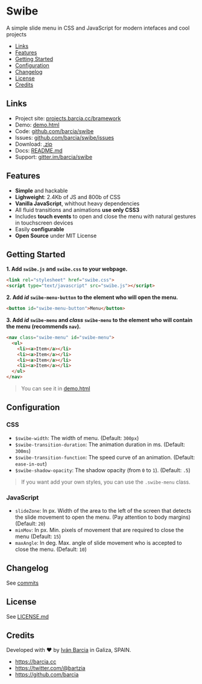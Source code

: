 # Swibe
A simple slide menu in CSS and JavaScript for modern intefaces and cool projects

* [Links](#links)
* [Features](#features)
* [Getting Started](#getting-started)
* [Configuration](#configuration)
* [Changelog](#changelog)
* [License](#license)
* [Credits](#credits)



## Links
* Project site: [projects.barcia.cc/bramework](https://projects.barcia.cc/bramework)
* Demo: [demo.html](https://cdn.rawgit.com/barcia/swibe/master/demo.html)
* Code: [github.com/barcia/swibe](https://github.com/barcia/swibe)
* Issues: [github.com/barcia/swibe/issues](https://github.com/barcia/swibe/issues)
* Download: [.zip](https://github.com/barcia/swibe/archive/master.zip)
* Docs: [README.md](https://github.com/barcia/swibe/blob/master/README.md)
* Support: [gitter.im/barcia/swibe](https://gitter.im/barcia/swibe)



## Features
* **Simple** and hackable
* **Lighweight**: 2.4Kb of JS and 800b of CSS
* **Vanilla JavaScript**, whithout heavy dependencies
* All fluid transitions and animations **use only CSS3**
* Includes **touch events** to open and close the menu with natural gestures in touchscreen devices
* Easily **configurable**
* **Open Source** under MIT License


## Getting Started

**1. Add `swibe.js` and `swibe.css` to your webpage.**

```html
<link rel="stylesheet" href="swibe.css">
<script type="text/javascript" src="swibe.js"></script>
```


**2. Add _id_ `swibe-menu-button` to the element who will open the menu.**

```html
<button id="swibe-menu-button">Menu</button>
```


**3. Add _id_ `swibe-menu` and _class_ `swibe-menu` to the element who will contain the menu (recommends `nav`).**

```html
<nav class="swibe-menu" id="swibe-menu">
  <ul>
    <li><a>Item</a></li>
    <li><a>Item</a></li>
    <li><a>Item</a></li>
    <li><a>Item</a></li>
  </ul>
</nav>
```


> You can see it in [demo.html](https://github.com/barcia/swibe/blob/master/index.html)



## Configuration

### CSS

  * `$swibe-width`: The width of menu. (Default: `300px`)
  * `$swibe-transition-duration`: The animation duration in ms. (Default: `300ms`)
  * `$swibe-transition-function`: The speed curve of an animation. (Default: `ease-in-out`)
  * `$swibe-shadow-opacity`: The shadow opacity (from `0` to `1`). (Default: `.5`)


> If you want add your own styles, you can use the `.swibe-menu` class.


### JavaScript

  * `slideZone`: In px. Width of the area to the left of the screen that detects the slide movement to open the menu. (Pay attention to body margins) (Default: `20`)
  * `minMov`: In px. Min. pixels of movement that are required to close the menu (Default: `15`)
  * `maxAngle`: In deg. Max. angle of slide movement who is accepted to close the menu. (Default: `10`)



## Changelog
See [commits](https://github.com/barcia/swibe/commits/master)



## License
See [LICENSE.md](https://github.com/barcia/swibe/blob/master/LICENSE.md)



## Credits
Developed with :heart: by [Iván Barcia](https://barcia.cc) in Galiza, SPAIN.

* https://barcia.cc
* https://twitter.com/@bartzia
* https://github.com/barcia
